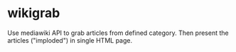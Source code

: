 wikigrab
========

Use mediawiki API to grab articles from defined category. Then present the articles ("imploded") in single HTML page.
